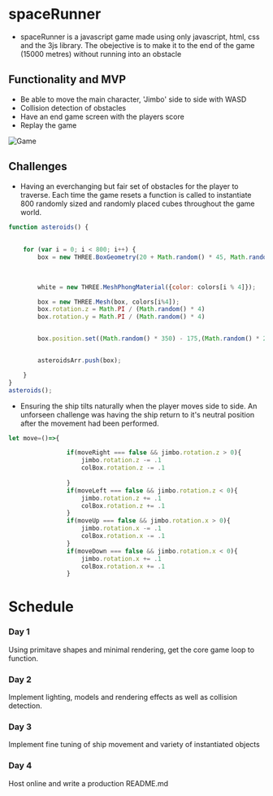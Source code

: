 # spaceRunner

- spaceRunner is a javascript game made using only javascript, html, css and the 3js library. The obejective is to make it to the end of the game (15000 metres) without running into an obstacle

## Functionality and MVP

- Be able to move the main character, 'Jimbo' side to side with WASD
- Collision detection of obstacles
- Have an end game screen with the players score
- Replay the game

![Game](https://grimeo-seeds.s3.amazonaws.com/spaceRunner.png "game")

## Challenges

- Having an everchanging but fair set of obstacles for the player to traverse. Each time the game resets a function is called to instantiate 800 randomly sized and randomly placed cubes throughout the game world.

```javascript
function asteroids() {
    
    
    for (var i = 0; i < 800; i++) {
        box = new THREE.BoxGeometry(20 + Math.random() * 45, Math.random() * 90, 20 + Math.random() * 45);
        
        

        white = new THREE.MeshPhongMaterial({color: colors[i % 4]});

        box = new THREE.Mesh(box, colors[i%4]);
        box.rotation.z = Math.PI / (Math.random() * 4)
        box.rotation.y = Math.PI / (Math.random() * 4)


        box.position.set((Math.random() * 350) - 175,(Math.random() * 240) - 120, (Math.random() * -15000) - 600);


        asteroidsArr.push(box);

    }
}
asteroids();
```
- Ensuring the ship tilts naturally when the player moves side to side. An unforseen challenge was having the ship return to it's neutral position after the movement had been performed.

```javascript
let move=()=>{

                if(moveRight === false && jimbo.rotation.z > 0){
                    jimbo.rotation.z -= .1
                    colBox.rotation.z -= .1
                   
                }
                if(moveLeft === false && jimbo.rotation.z < 0){
                    jimbo.rotation.z += .1
                    colBox.rotation.z += .1
                }
                if(moveUp === false && jimbo.rotation.x > 0){
                    jimbo.rotation.x -= .1
                    colBox.rotation.x -= .1
                }
                if(moveDown === false && jimbo.rotation.x < 0){
                    jimbo.rotation.x += .1
                    colBox.rotation.x += .1
                }

```

# Schedule

### Day 1

Using primitave shapes and minimal rendering, get the core game loop to function.

### Day 2 

Implement lighting, models and rendering effects as well as collision detection.

### Day 3

Implement fine tuning of ship movement and variety of instantiated objects

### Day 4 

Host online and write a production README.md






    